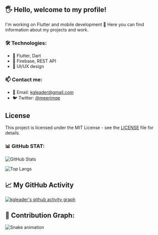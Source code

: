  

## 🖐 Hello, welcome to my profile!

I'm working on Flutter and mobile development 🚀
Here you can find information about my projects and work.

### 🛠️ Technologies:
- 🚀 Flutter, Dart
- 🔧 Firebase, REST API
- 🎨 UI/UX design

### 📫 Contact me:
- 📨 Email: kgleader@gmail.com
- 🐦 Twitter: [@meerimqe](https://twitter.com/meerimqe)

## License
This project is licensed under the MIT License - see the [LICENSE](LICENSE) file for details.

### 📊 GitHub STAT:
![GitHub Stats](https://github-readme-stats.vercel.app/api?username=KGLEADER&show_icons=true&theme=tokyonight)

![Top Langs](https://github-readme-stats.vercel.app/api/top-langs/?username=KGLEADER&layout=compact&theme=tokyonight)

## 📈 My GitHub Activity

[![kgleader's github activity graph](https://github-readme-activity-graph.vercel.app/graph?username=kgleader&theme=github-dark)](https://github.com/ashutosh00710/github-readme-activity-graph)

 

## 🐍 Contribution Graph:

![Snake animation](https://github.com/kgleader/kgleader/blob/output/github-contribution-grid-snake.svg)


